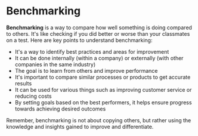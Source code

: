 # Benchmarking

**Benchmarking** is a way to compare how well something is doing compared to others. It's like checking if you did better or worse than your classmates on a test. Here are key points to understand benchmarking:

- It's a way to identify best practices and areas for improvement
- It can be done internally (within a company) or externally (with other companies in the same industry)
- The goal is to learn from others and improve performance
- It's important to compare similar processes or products to get accurate results
- It can be used for various things such as improving customer service or reducing costs
- By setting goals based on the best performers, it helps ensure progress towards achieving desired outcomes

Remember, benchmarking is not about copying others, but rather using the knowledge and insights gained to improve and differentiate.
